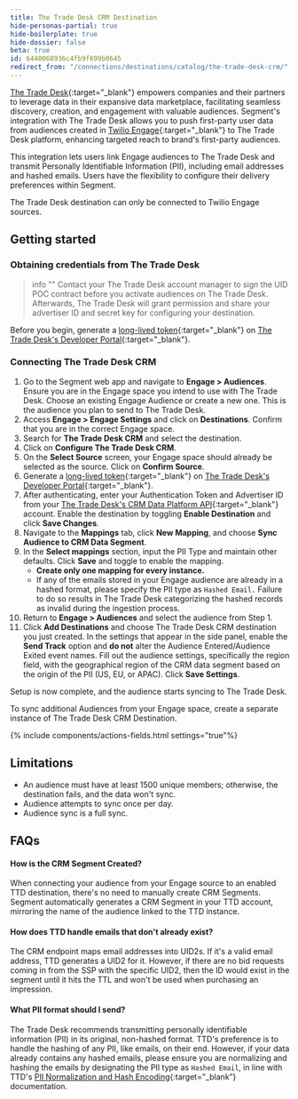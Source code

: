 ```yaml
---
title: The Trade Desk CRM Destination
hide-personas-partial: true
hide-boilerplate: true
hide-dossier: false
beta: true
id: 6440068936c4fb9f699b0645
redirect_from: "/connections/destinations/catalog/the-trade-desk-crm/"
---
```


[The Trade Desk](https://www.thetradedesk.com/us){:target="_blank"} empowers companies and their partners to leverage data in their expansive data marketplace, facilitating seamless discovery, creation, and engagement with valuable audiences. Segment's integration with The Trade Desk allows you to push first-party user data from audiences created in [Twilio Engage](https://www.twilio.com/en-us/engage){:target="_blank"} to The Trade Desk platform, enhancing targeted reach to brand's first-party audiences.

This integration lets users link Engage audiences to The Trade Desk and transmit Personally Identifiable Information (PII), including email addresses and hashed emails. Users have the flexibility to configure their delivery preferences within Segment.

The Trade Desk destination can only be connected to Twilio Engage sources.

## Getting started

### Obtaining credentials from The Trade Desk

> info ""
> Contact your The Trade Desk account manager to sign the UID POC contract before you activate audiences on The Trade Desk. Afterwards, The Trade Desk will grant permission and share your advertiser ID and secret key for configuring your destination.

Before you begin, generate a [long-lived token](https://partner.thetradedesk.com/v3/portal/api/doc/Authentication#ui-method-create){:target="_blank"} on [The Trade Desk's Developer Portal](https://api.thetradedesk.com/v3/tokens){:target="_blank"}.

### Connecting The Trade Desk CRM

1. Go to the Segment web app and navigate to **Engage > Audiences**. Ensure you are in the Engage space you intend to use with The Trade Desk. Choose an existing Engage Audience or create a new one. This is the audience you plan to send to The Trade Desk.
2. Access **Engage > Engage Settings** and click on **Destinations**. Confirm that you are in the correct Engage space.
3. Search for **The Trade Desk CRM** and select the destination.
4. Click on **Configure The Trade Desk CRM**.
5. On the **Select Source** screen, your Engage space should already be selected as the source. Click on **Confirm Source**.
6. Generate a [long-lived token](https://partner.thetradedesk.com/v3/portal/api/doc/Authentication#ui-method-create){:target="_blank"} on [The Trade Desk's Developer Portal](https://auth.thetradedesk.com/Account/Login?ReturnUrl=%2Fconnect%2Fauthorize%2Fcallback%3Fclient_id%3Dttd-dev-portal%26redirect_uri%3Dhttps%253A%252F%252Fpartner.thetradedesk.com%252Fv3%252Fsignin-oidc%26response_type%3Dcode%26scope%3Dopenid%2520profile%2520email%2520ttdui_refresh%2520offline_access%2520applications%26code_challenge%3DG5xIiN4NLQYS_L9kqCGZyWg678USH1pV6D2Iqu1e1Q8%26code_challenge_method%3DS256%26response_mode%3Dform_post%26nonce%3D638441362885322803.NWFjOTk2NTMtMzkyOS00NmJmLWE3N2YtODZlYzZjNGQxZWQ1M2E3OGI1ZmUtOThmNC00MDA5LWFiNzQtZmZiZGI2OTUzMzMy%26state%3DCfDJ8BBsgv10-z9IvE3EffVp_QCSKM7pxVdw3rv-shU-_OG4utdVslWzvw8nfZ0D8TKi75uKGCMPp2hiM-IBxjjwToGR-ryK13SXlVMOGMxXj_FUEV8nQfnRR1oQN6YZED0-48NhERsQr96xbaz6a_pVR_z5OZWgQ6RR9MBMUkHYF5tFp651wtbno-7ES1-zsje7hCqzFMTAVV_qAoNur-f8MGkMdw7oSAOQmoYOW4zV2w6SIMLSIOkUvariDC9EAAVPYTjonQdieo2V0rYscC-aVG6U8ASV3yqJc6RmnGRUEVnKHPt-ZZcvy9PHA2-Et04QlGwz6b-buRbNXd3v1E6zuMC5F7dxcT3otr5TQ4yMuC1JA5VRxT4c1tFON2lY4jtxKuyQIQs5N3a59eFc1wGdUSo%26x-client-SKU%3DID_NETSTANDARD2_0%26x-client-ver%3D6.10.0.0){:target="_blank"}. 
7. After authenticating, enter your Authentication Token and Advertiser ID from your [The Trade Desk's CRM Data Platform API](https://api.thetradedesk.com/v3/portal/data/doc/DataIntegrateCRMData){:target="_blank"} account. Enable the destination by toggling **Enable Destination** and click **Save Changes**.
8. Navigate to the **Mappings** tab, click **New Mapping**, and choose **Sync Audience to CRM Data Segment**.
9. In the **Select mappings** section, input the PII Type and maintain other defaults. Click **Save** and toggle to enable the mapping.
   - **Create only one mapping for every instance.**
   - If any of the emails stored in your Engage audience are already in a hashed format, please specify the PII type as `Hashed Email.` Failure to do so results in The Trade Desk categorizing the hashed records as invalid during the ingestion process. 
10. Return to **Engage > Audiences** and select the audience from Step 1.
11. Click **Add Destinations** and choose The Trade Desk CRM destination you just created. In the settings that appear in the side panel, enable the **Send Track** option and **do not** alter the Audience Entered/Audience Exited event names. Fill out the audience settings, specifically the region field, with the geographical region of the CRM data segment based on the origin of the PII (US, EU, or APAC). Click **Save Settings**.

Setup is now complete, and the audience starts syncing to The Trade Desk.

To sync additional Audiences from your Engage space, create a separate instance of The Trade Desk CRM Destination.

{% include components/actions-fields.html settings="true"%}


## Limitations

* An audience must have at least 1500 unique members; otherwise, the destination fails, and the data won't sync.
* Audience attempts to sync once per day.
* Audience sync is a full sync.

## FAQs

#### How is the CRM Segment Created?

When connecting your audience from your Engage source to an enabled TTD destination, there's no need to manually create CRM Segments. Segment automatically generates a CRM Segment in your TTD account, mirroring the name of the audience linked to the TTD instance.

#### How does TTD handle emails that don't already exist?

The CRM endpoint maps email addresses into UID2s. If it's a valid email address, TTD generates a UID2 for it. However, if there are no bid requests coming in from the SSP with the specific UID2, then the ID would exist in the segment until it hits the TTL and won't be used when purchasing an impression.

#### What PII format should I send?

The Trade Desk recommends transmitting personally identifiable information (PII) in its original, non-hashed format. TTD's preference is to handle the hashing of any PII, like emails, on their end. However, if your data already contains any hashed emails, please ensure you are normalizing and hashing the emails by designating the PII type as `Hashed Email`, in line with TTD's [PII Normalization and Hash Encoding](https://api.thetradedesk.com/v3/portal/data/doc/DataPiiNormalization){:target="_blank”} documentation.
